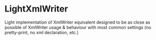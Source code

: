 # LightXmlWriter
Light implementation of XmlWriter equivalent designed to be as close as possible of XmlWriter usage &amp; behaviour with most common settings (no pretty-print, no xml declaration, etc.)
